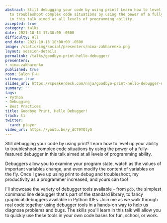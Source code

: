 ```yaml
---
abstract: Still debugging your code by using print? Learn how to level up your ability
  to troubleshoot complex code situations by using the power of a fully-featured debugger
  in this talk aimed at all levels of programming ability.
accepted: true
category: talks
date: 2021-10-13 17:30:00 -0500
difficulty: All
end_date: 2021-10-13 18:00:00 -0500
image: /static/img/social/presenters/nina-zakharenko.png
layout: session-details
permalink: /talks/goodbye-print-hello-debugger/
presenters:
- nina-zakharenko
published: true
room: Salon F-H
sitemap: true
slides_url: https://speakerdeck.com/nnja/goodbye-print-hello-debugger-nina-zakharenko-djangocon-2021
summary: ''
tags:
- Python
- Debugging
- Best Practices
title: Goodbye Print, Hello Debugger!
track: t1
twitter:
  card: player
video_url: https://youtu.be/y_dCT9TQtyQ
---
```


Still debugging your code by using print? Learn how to level up your ability to troubleshoot complex code situations by using the power of a fully-featured debugger in this talk aimed at all levels of programming ability.

Debuggers allow you to examine your program state, watch as the values of important variables change, and even modify the content of variables on the fly. Once I gave up using print to debug and troubleshoot, my productivity as a programmer increased, and yours can too!

I'll showcase the variety of debugger tools available - from `pdb`, the simplest command line debugger that's part of the standard library, to fancy graphical debuggers available in Python IDEs. Join me as we walk through real code together using debugger tools in a hands-on way to help us diagnose problems and bugs. The skills you'll learn in this talk will allow you to quickly use these tools in your own code bases for fun, school, or work.
